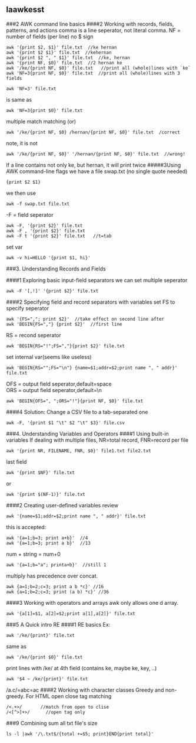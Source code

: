 ## laawkesst
###2 AWK command line basics
####2 Working with records, fields, patterns, and actions
comma is a line seperator, not literal comma.
NF = number of fields (per line) no $ sign
```
awk '{print $2, $1}' file.txt  //ke hernan
awk '{print $2 $1}' file.txt  //kehernan
awk '{print $2 ", " $1}' file.txt  //ke, hernan
awk '{print NF, $0}' file.txt  //2 hernan ke
awk '/ke/{print NF, $0}' file.txt   //print all (whole)lines with `ke`
awk 'NF=3{print NF, $0}' file.txt  //print all (whole)lines with 3 fields
```
```
awk 'NF=3' file.txt
```
is same as
```
awk 'NF=3{print $0}' file.txt
```
multiple match matching (or)
```
awk '/ke/{print NF, $0} /hernan/{print NF, $0}' file.txt  /correct
```
note, it is not
```
awk '/ke/{print NF, $0}' '/hernan/{print NF, $0}' file.txt  //wrong!
```
If a line contains not only ke, but hernan, it will print twice
#####3Using AWK command-line flags
we have a file swap.txt (no single quote needed)
```
{print $2 $1}
```
we then use
```
awk -f swap.txt file.txt
```
-F = field seperator
```
awk -F, '{print $2}' file.txt
awk -F , '{print $2}' file.txt
awk -F t '{print $2}' file.txt   //t=tab
```

set var
```
awk -v hi=HELLO '{print $1, hi}'
```
###3. Understanding Records and Fields

####1 Exploring basic input-field separators
we can set multiple seperator
```
awk -F '[,!]' '{print $2}' file.txt
```
####2 Specifying field and record separators with variables
set FS to specify seperator
```
awk '{FS=","; print $2}'  //take effect on second line after
awk 'BEGIN{FS=","} {print $2}'  //first line
```
RS = recond seperator
```
awk 'BEGIN{RS="!";FS=","}{print $2}' file.txt
```

set internal var(seems like useless)
```
awk 'BEGIN{RS="";FS="\n"} {name=$1;addr=$2;print name ", " addr}' file.txt
```
OFS = output field seperator,default=space  
ORS = output field seperator,default=\n
```
awk 'BEGIN{OFS=", ";ORS="!"}{print NF, $0}' file.txt
```
####4 Solution: Change a CSV file to a tab-separated one
```
awk -F, '{print $1 "\t" $2 "\t" $3}' file.csv
```

###4. Understanding Variables and Operators
####1 Using built-in variables
If dealing with multiple files, NR=total record, FNR=record per file
```
awk '{print NR, FILENAME, FNR, $0}' file1.txt file2.txt
```
last field
```
awk '{print $NF}' file.txt
```
or
```
awk '{print $(NF-1)}' file.txt
```
####2 Creating user-defined variables
review
```
awk '{name=$1;addr=$2;print name ", " addr}' file.txt
```


this is accepted:
```
awk '{a=1;b=3; print a+b}'  //4
awk '{a=1;b=3; print a b}'  //13
```
num + string = num+0
```
awk '{a=1;b="a"; printa+b}'  //still 1
```


multiply has precedence over concat.
```
awk {a=1;b=2;c=3; print a b *c}' //16
awk {a=1;b=2;c=3; print (a b) *c}' //36
```
####3 Working with operators and arrays
awk only allows one d array.
```
awk '{a[1]=$1, a[2]=$2;print a[1],a[2]}' file.txt
```
###5 A Quick intro RE
####1 RE basics
Ex:
```
awk '/ke/{print}' file.txt
```
same as
```
awk '/ke/{print $0}' file.txt
```
print lines with /ke/ at 4th field (contains ke, maybe ke, key, ..)
```
awk '$4 ~ /ke/{print}' file.txt
```
/a.c/=abc=ac
####2 Working with character classes
Greedy and non-greedy. For HTML open close tag matching
```
/<.+>/       //match from open to clise
/<[^>]+>/      //open tag only
```

###9 Combining 
sum all txt file's size
```
ls -l |awk '/\.txt$/{total +=$5; print}END{print total}'
```
